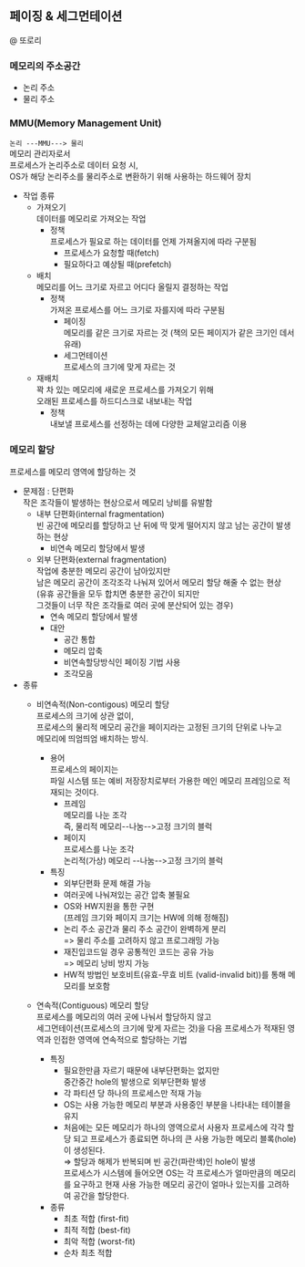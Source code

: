 ## 페이징 & 세그먼테이션
@ 또로리

### **메모리의 주소공간**
- 논리 주소
- 물리 주소

### **MMU(Memory Management Unit)**
`논리 ---MMU---> 물리`  
메모리 관리자로서  
프로세스가 논리주소로 데이터 요청 시,  
OS가 해당 논리주소를 물리주소로 변환하기 위해 사용하는 하드웨어 장치

- 작업 종류  
  - 가져오기  
    데이터를 메모리로 가져오는 작업
    - 정책  
      프로세스가 필요로 하는 데이터를 언제 가져올지에 따라 구분됨
      - 프로세스가 요청할 때(fetch)
      - 필요하다고 예상될 때(prefetch)
  - 배치  
    메모리를 어느 크기로 자르고 어디다 올릴지 결정하는 작업
    - 정책  
    가져온 프로세스를 어느 크기로 자를지에 따라 구분됨
        - 페이징  
        메모리를 같은 크기로 자르는 것 (책의 모든 페이지가 같은 크기인 데서 유래)
        - 세그먼테이션  
        프로세스의 크기에 맞게 자르는 것
  - 재배치  
    꽉 차 있는 메모리에 새로운 프로세스를 가져오기 위해  
    오래된 프로세스를 하드디스크로 내보내는 작업
    - 정책  
      내보낼 프로세스를 선정하는 데에 다양한 교체알고리즘 이용


### **메모리 할당**
프로세스를 메모리 영역에 할당하는 것  
- 문제점 : 단편화  
  작은 조각들이 발생하는 현상으로서 메모리 낭비를 유발함
    - 내부 단편화(internal fragmentation)  
        빈 공간에 메모리를 할당하고 난 뒤에 딱 맞게 떨어지지 않고 남는 공간이 발생하는 현상
        - 비연속 메모리 할당에서 발생
    - 외부 단편화(external fragmentation)  
        작업에 충분한 메모리 공간이 남아있지만  
남은 메모리 공간이 조각조각 나눠져 있어서 메모리 할당 해줄 수 없는 현상  
(유휴 공간들을 모두 합치면 충분한 공간이 되지만  
그것들이 너무 작은 조각들로 여러 곳에 분산되어 있는 경우)  
        - 연속 메모리 할당에서 발생
        - 대안
          - 공간 통합
          - 메모리 압축
          - 비연속할당방식인 페이징 기법 사용
          - 조각모음
- 종류  
  - 비연속적(Non-contigous) 메모리 할당  
    프로세스의 크기에 상관 없이,  
    프로세스의 물리적 메모리  공간을 페이지라는 고정된 크기의 단위로 나누고  
    메모리에 띄엄띄엄 배치하는 방식.  
    - 용어  
        프로세스의 페이지는  
        파일 시스템 또는 예비 저장장치로부터 가용한 메인 메모리 프레임으로 적재되는 것이다.
      - 프레임  
        메모리를 나눈 조각  
        즉, 물리적 메모리--나눔-->고정 크기의 블럭  
      - 페이지  
        프로세스를 나눈 조각  
        논리적(가상) 메모리 --나눔-->고정 크기의 블럭  
    - 특징  
      - 외부단편화 문제 해결 가능  
      - 여러곳에 나눠져있는 공간 압축 불필요  
      - OS와 HW지원을 통한 구현  
        (프레임 크기와 페이지 크기는 HW에 의해 정해짐)
      - 논리 주소 공간과 물리 주소 공간이 완벽하게 분리  
        => 물리 주소를 고려하지 않고 프로그래밍 가능
      - 재진입코드일 경우 공통적인 코드는 공유 가능  
        => 메모리 낭비 방지 가능 
      - HW적 방법인 보호비트(유효-무효 비트 (valid-invalid bit))를 통해 메모리를 보호함
  
  - 연속적(Contiguous) 메모리 할당  
    프로세스를 메모리의 여러 곳에 나눠서 할당하지 않고  
    세그먼테이션(프로세스의 크기에 맞게 자르는 것)을
    다음 프로세스가 적재된 영역과 인접한 영역에 연속적으로 할당하는 기법
    - 특징
      - 필요한만큼 자르기 때문에 내부단편화는 없지만  
        중간중간 hole의 발생으로 외부단편화 발생
      - 각 파티션 당 하나의 프로세스만 적재 가능
      - OS는 사용 가능한 메모리 부분과 사용중인 부분을 나타내는 테이블을 유지
      - 처음에는 모든 메모리가 하나의 영역으로서 사용자 프로세스에 각각 할당 되고
프로세스가 종료되면 하나의 큰 사용 가능한 메모리 블록(hole)이 생성된다.  
⇒ 할당과 해제가 반복되며 빈 공간(파란색)인 hole이 발생  
프로세스가 시스템에 들어오면
OS는 각 프로세스가 얼마만큼의 메모리를 요구하고 현재 사용 가능한 메모리 공간이 얼마나 있는지를 고려하여 공간을 할당한다.
    - 종류
      - 최초 적합 (first-fit)
      - 최적 적합 (best-fit)
      - 최악 적합 (worst-fit) 
      - 순차 최초 적합